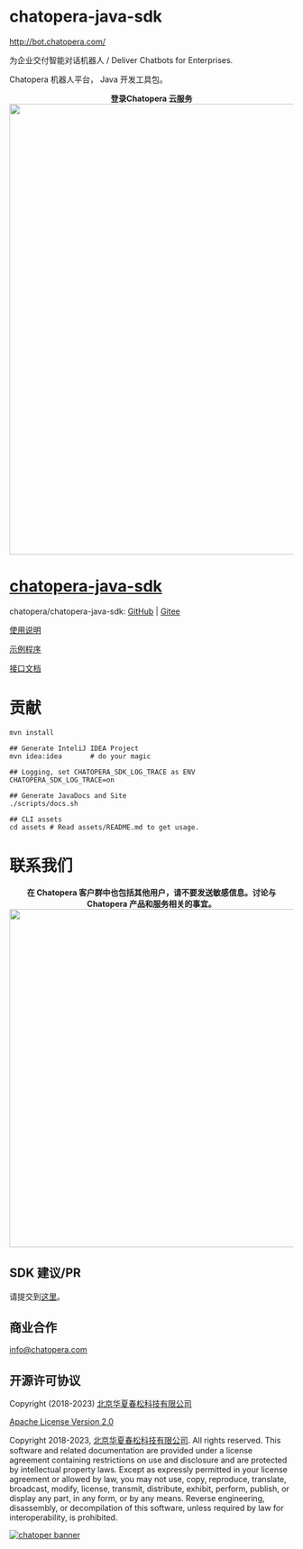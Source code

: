 # chatopera-java-sdk
http://bot.chatopera.com/

为企业交付智能对话机器人 / Deliver Chatbots for Enterprises.

Chatopera 机器人平台， Java 开发工具包。

<p align="center">
  <b>登录Chatopera 云服务</b><br>
  <a href="http://bot.chatopera.com/" target="_blank">
      <img src="https://user-images.githubusercontent.com/3538629/48039685-e35fcc00-e1b0-11e8-81a9-f26d744fcd1d.png" width="800">
  </a>
</p>

# [chatopera-java-sdk](https://github.com/chatopera/chatopera-java-sdk)

chatopera/chatopera-java-sdk: [GitHub](https://github.com/chatopera/chatopera-java-sdk) | [Gitee](https://gitee.com/chatopera/chatopera-java-sdk)

[使用说明](https://github.com/chatopera/chatopera-sample-java/wiki)

[示例程序](https://github.com/chatopera/chatopera-sample-java)

[接口文档](https://docs.chatopera.com/products/chatbot-platform/integration.html)

# 贡献

```
mvn install

## Generate InteliJ IDEA Project
mvn idea:idea       # do your magic

## Logging, set CHATOPERA_SDK_LOG_TRACE as ENV
CHATOPERA_SDK_LOG_TRACE=on

## Generate JavaDocs and Site
./scripts/docs.sh

## CLI assets
cd assets # Read assets/README.md to get usage.
```

# 联系我们

<p align="center">
  <b>在 Chatopera 客户群中也包括其他用户，请不要发送敏感信息。讨论与 Chatopera 产品和服务相关的事宜。</b><br>
  <img src="https://user-images.githubusercontent.com/3538629/127828298-8a8ab6d9-2b35-4923-83d2-173708f5fbf6.png" width="600">
</p>

## SDK 建议/PR

请提交到[这里](https://github.com/chatopera/chatopera-sample-java/issues)。

## 商业合作

<a href="mailto:info@chatopera.com?subject=Chatopera%20Java%20SDK">
info@chatopera.com
</a>

## 开源许可协议

Copyright (2018-2023) [北京华夏春松科技有限公司](https://www.chatopera.com/)

[Apache License Version 2.0](./LICENSE)

Copyright 2018-2023, [北京华夏春松科技有限公司](https://www.chatopera.com/). All rights reserved. This software and related documentation are provided under a license agreement containing restrictions on use and disclosure and are protected by intellectual property laws. Except as expressly permitted in your license agreement or allowed by law, you may not use, copy, reproduce, translate, broadcast, modify, license, transmit, distribute, exhibit, perform, publish, or display any part, in any form, or by any means. Reverse engineering, disassembly, or decompilation of this software, unless required by law for interoperability, is prohibited.

[![chatoper banner][co-banner-image]][co-url]

[co-banner-image]: https://user-images.githubusercontent.com/3538629/42383104-da925942-8168-11e8-8195-868d5fcec170.png
[co-url]: https://www.chatopera.com
